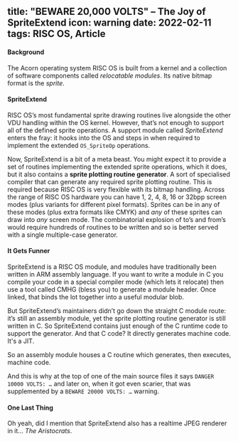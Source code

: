 title: "BEWARE 20,000 VOLTS" – The Joy of SpriteExtend
icon: warning
date: 2022-02-11
tags: RISC OS, Article
----

<!-- begin summary -->

#### Background
The Acorn operating system RISC OS is built from a kernel and a collection of software components called _relocatable modules_. Its native bitmap format is the _sprite_.

#### SpriteExtend
RISC OS’s most fundamental sprite drawing routines live alongside the other VDU handling within the OS kernel. However, that’s not enough to support all of the defined sprite operations. A support module called _SpriteExtend_ enters the fray: it hooks into the OS and steps in when required to implement the extended `OS_SpriteOp` operations.

<!-- end summary -->

Now, SpriteExtend is a bit of a meta beast. You might expect it to provide a set of routines implementing the extended sprite operations, which it does, but it also contains a **sprite plotting routine generator**. A sort of specialised compiler that can generate any required sprite plotting routine. This is required because RISC OS is very flexible with its bitmap handling. Across the range of RISC OS hardware you can have 1, 2, 4, 8, 16 or 32bpp screen modes (plus variants for different pixel formats). Sprites can be in any of these modes (plus extra formats like CMYK) and _any_ of these sprites can draw into _any_ screen mode. The combinatorial explosion of to’s and from’s would require hundreds of routines to be written and so is better served with a single multiple-case generator.

#### It Gets Funner
SpriteExtend is a RISC OS module, and modules have traditionally been written in ARM assembly language. If you want to write a module in C you compile your code in a special compiler mode (which lets it relocate) then use a tool called CMHG (bless you) to generate a module header. Once linked, that binds the lot together into a useful modular blob.

But SpriteExtend’s maintainers didn’t go down the straight C module route: it’s still an assembly module, yet the sprite plotting routine generator is still written in C. So SpriteExtend contains just enough of the C runtime code to support the generator. And that C code? It directly generates machine code. It's a JIT.

So an assembly module houses a C routine which generates, then executes, machine code.

And this is why at the top of one of the main source files it says `DANGER 10000 VOLTS: …` and later on, when it got even scarier, that was supplemented by a `BEWARE 20000 VOLTS: …` warning.

#### One Last Thing
Oh yeah, did I mention that SpriteExtend also has a realtime JPEG renderer in it… _The Aristocrats_.

